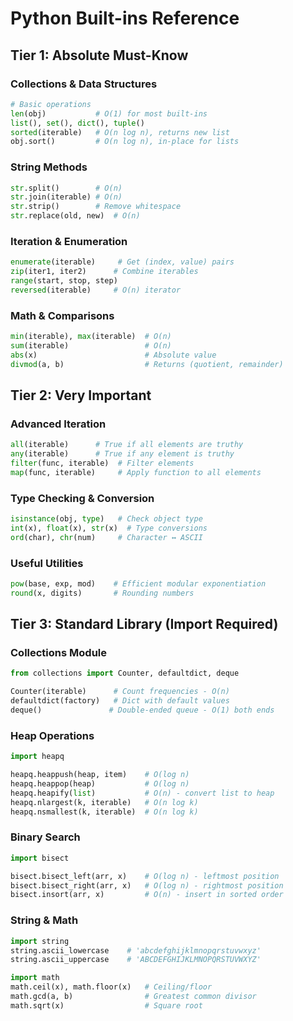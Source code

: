 # Python Built-ins Reference

## Tier 1: Absolute Must-Know

### Collections & Data Structures

```python
# Basic operations
len(obj)           # O(1) for most built-ins
list(), set(), dict(), tuple()
sorted(iterable)   # O(n log n), returns new list
obj.sort()         # O(n log n), in-place for lists
```

### String Methods

```python
str.split()        # O(n)
str.join(iterable) # O(n) 
str.strip()        # Remove whitespace
str.replace(old, new)  # O(n)
```

### Iteration & Enumeration

```python
enumerate(iterable)     # Get (index, value) pairs
zip(iter1, iter2)      # Combine iterables
range(start, stop, step)
reversed(iterable)     # O(n) iterator
```

### Math & Comparisons

```python
min(iterable), max(iterable)  # O(n)
sum(iterable)                 # O(n)
abs(x)                        # Absolute value
divmod(a, b)                  # Returns (quotient, remainder)
```

## Tier 2: Very Important

### Advanced Iteration

```python
all(iterable)      # True if all elements are truthy
any(iterable)      # True if any element is truthy
filter(func, iterable)  # Filter elements
map(func, iterable)     # Apply function to all elements
```

### Type Checking & Conversion

```python
isinstance(obj, type)   # Check object type
int(x), float(x), str(x)  # Type conversions
ord(char), chr(num)     # Character ↔ ASCII
```

### Useful Utilities

```python
pow(base, exp, mod)    # Efficient modular exponentiation
round(x, digits)       # Rounding numbers
```

## Tier 3: Standard Library (Import Required)

### Collections Module

```python
from collections import Counter, defaultdict, deque

Counter(iterable)      # Count frequencies - O(n)
defaultdict(factory)   # Dict with default values
deque()               # Double-ended queue - O(1) both ends
```

### Heap Operations

```python
import heapq

heapq.heappush(heap, item)    # O(log n)
heapq.heappop(heap)           # O(log n)  
heapq.heapify(list)           # O(n) - convert list to heap
heapq.nlargest(k, iterable)   # O(n log k)
heapq.nsmallest(k, iterable)  # O(n log k)
```

### Binary Search

```python
import bisect

bisect.bisect_left(arr, x)    # O(log n) - leftmost position
bisect.bisect_right(arr, x)   # O(log n) - rightmost position
bisect.insort(arr, x)         # O(n) - insert in sorted order
```

### String & Math

```python
import string
string.ascii_lowercase    # 'abcdefghijklmnopqrstuvwxyz'
string.ascii_uppercase    # 'ABCDEFGHIJKLMNOPQRSTUVWXYZ'

import math
math.ceil(x), math.floor(x)   # Ceiling/floor
math.gcd(a, b)                # Greatest common divisor
math.sqrt(x)                  # Square root
```